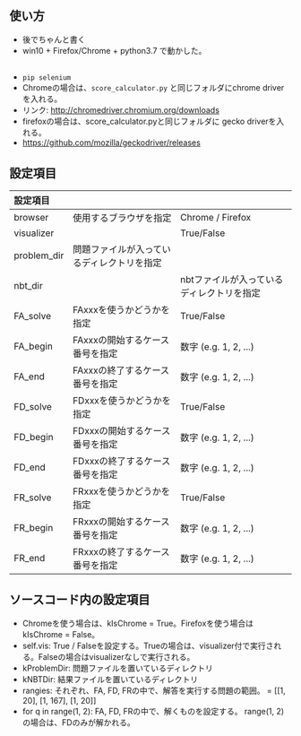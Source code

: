 ## 使い方
* 後でちゃんと書く
* win10 + Firefox/Chrome + python3.7 で動かした。

## 
* `pip selenium`
* Chromeの場合は、`score_calculator.py` と同じフォルダにchrome driverを入れる。
 * リンク: http://chromedriver.chromium.org/downloads
*  firefoxの場合は、score_calculator.pyと同じフォルダに gecko driverを入れる。
 * https://github.com/mozilla/geckodriver/releases

## 設定項目

|設定項目|||
|:-|:-|:-|
|browser|使用するブラウザを指定|Chrome / Firefox|
|visualizer||True/False|
|problem_dir|問題ファイルが入っているディレクトリを指定||
|nbt_dir||nbtファイルが入っているディレクトリを指定|
|FA_solve|FAxxxを使うかどうかを指定|True/False|
|FA_begin|FAxxxの開始するケース番号を指定|数字 (e.g. 1, 2, ...)|
|FA_end|FAxxxの終了するケース番号を指定|数字 (e.g. 1, 2, ...)|
|FD_solve|FDxxxを使うかどうかを指定|True/False|
|FD_begin|FDxxxの開始するケース番号を指定|数字 (e.g. 1, 2, ...)|
|FD_end|FDxxxの終了するケース番号を指定|数字 (e.g. 1, 2, ...)|
|FR_solve|FRxxxを使うかどうかを指定|True/False|
|FR_begin |FRxxxの開始するケース番号を指定| 数字 (e.g. 1, 2, ...) |
|FR_end|FRxxxの終了するケース番号を指定|数字 (e.g. 1, 2, ...)|


## ソースコード内の設定項目
* Chromeを使う場合は、kIsChrome = True。Firefoxを使う場合はkIsChrome = False。
* self.vis: True / Falseを設定する。Trueの場合は、visualizer付で実行される。Falseの場合はvisualizerなしで実行される。
* kProblemDir: 問題ファイルを置いているディレクトリ
* kNBTDir: 結果ファイルを置いているディレクトリ
* rangies: それぞれ、FA, FD, FRの中で、解答を実行する問題の範囲。 = [[1, 20], [1, 167], [1, 20]]
* for q in range(1, 2):  FA, FD, FRの中で、解くものを設定する。 range(1, 2)の場合は、FDのみが解かれる。
 
